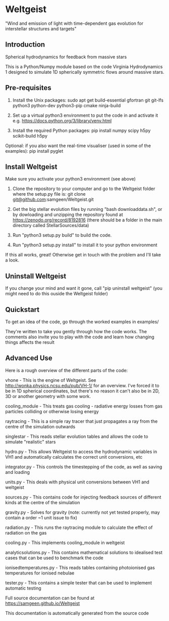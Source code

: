 # Weltgeist
"Wind and emission of light with time-dependent gas evolution for interstellar structures and targets"

## Introduction

Spherical hydrodynamics for feedback from massive stars

This is a Python/Numpy module based on the code Virginia Hydrodynamics 1 designed to simulate 1D spherically symmetric flows around massive stars.

## Pre-requisites

1. Install the Unix packages:
sudo apt get build-essential gfortran git git-lfs python3 python-dev python3-pip cmake ninja-build

2. Set up a virtual python3 environment to put the code in and activate it
e.g. https://docs.python.org/3/library/venv.html

3. Install the required Python packages:
pip install numpy scipy h5py scikit-build h5py

Optional: if you also want the real-time visualiser (used in some of the examples):
pip install pyglet

## Install Weltgeist

Make sure you activate your python3 environment (see above)

1. Clone the repository to your computer and go to the Weltgeist folder where the setup.py file is:
git clone git@github.com:samgeen/Weltgeist.git

2. Get the big stellar evolution files by running "bash downloaddata.sh", or by dowloading and unzipping the repository found at https://zenodo.org/record/8192816 (there should be a folder in the main directory called StellarSources/data)

3. Run "python3 setup.py build" to build the code.

4. Run "python3 setup.py install" to install it to your python environment

If this all works, great! Otherwise get in touch with the problem and I'll take a look.

## Uninstall Weltgeist

If you change your mind and want it gone, call "pip uninstall weltgeist" (you might need to do this ouside the Weltgeist folder)

## Quickstart

To get an idea of the code, go through the worked examples in examples/ 

They're written to take you gently through how the code works. 
The comments also invite you to play with the code and learn how changing things affects the result

## Advanced Use

Here is a rough overview of the different parts of the code:

vhone - This is the engine of Weltgeist. See http://wonka.physics.ncsu.edu/pub/VH-1/ for an overview. I've forced it to be in 1D spherical coordinates, but there's no reason it can't also be in 2D, 3D or another geometry with some work.

cooling_module - This treats gas cooling - radiative energy losses from gas particles colliding or otherwise losing energy

raytracing - This is a simple ray tracer that just propagates a ray from the centre of the simulation outwards

singlestar - This reads stellar evolution tables and allows the code to simulate "realistic" stars

hydro.py - This allows Weltgeist to access the hydrodynamic variables in VH1 and automatically calculates the correct unit conversions, etc

integrator.py - This controls the timestepping of the code, as well as saving and loading

units.py - This deals with physical unit conversions between VH1 and weltgeist

sources.py - This contains code for injecting feedback sources of different kinds at the centre of the simulation

gravity.py - Solves for gravity (note: currently not yet tested properly, may contain a order ~1 unit issue to fix)

radiation.py - This runs the raytracing module to calculate the effect of radiation on the gas

cooling.py - This implements cooling_module in weltgeist

analyticsolutions.py - This contains mathematical solutions to idealised test cases that can be used to benchmark the code

ionisedtemperatures.py - This reads tables containing photoionised gas temperatures for ionised nebulae

tester.py - This contains a simple tester that can be used to implement automatic testing

Full source documentation can be found at https://samgeen.github.io/Weltgeist

This documentation is automatically generated from the source code
